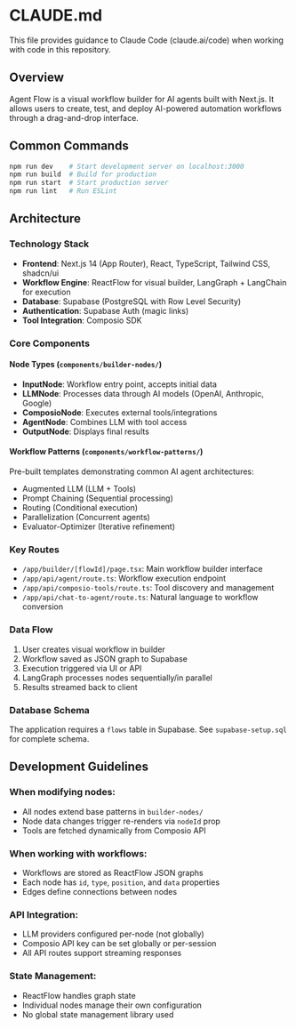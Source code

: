 # CLAUDE.md

This file provides guidance to Claude Code (claude.ai/code) when working with code in this repository.

## Overview
Agent Flow is a visual workflow builder for AI agents built with Next.js. It allows users to create, test, and deploy AI-powered automation workflows through a drag-and-drop interface.

## Common Commands
```bash
npm run dev    # Start development server on localhost:3000
npm run build  # Build for production
npm run start  # Start production server
npm run lint   # Run ESLint
```

## Architecture

### Technology Stack
- **Frontend**: Next.js 14 (App Router), React, TypeScript, Tailwind CSS, shadcn/ui
- **Workflow Engine**: ReactFlow for visual builder, LangGraph + LangChain for execution
- **Database**: Supabase (PostgreSQL with Row Level Security)
- **Authentication**: Supabase Auth (magic links)
- **Tool Integration**: Composio SDK

### Core Components

#### Node Types (`components/builder-nodes/`)
- **InputNode**: Workflow entry point, accepts initial data
- **LLMNode**: Processes data through AI models (OpenAI, Anthropic, Google)
- **ComposioNode**: Executes external tools/integrations
- **AgentNode**: Combines LLM with tool access
- **OutputNode**: Displays final results

#### Workflow Patterns (`components/workflow-patterns/`)
Pre-built templates demonstrating common AI agent architectures:
- Augmented LLM (LLM + Tools)
- Prompt Chaining (Sequential processing)
- Routing (Conditional execution)
- Parallelization (Concurrent agents)
- Evaluator-Optimizer (Iterative refinement)

### Key Routes
- `/app/builder/[flowId]/page.tsx`: Main workflow builder interface
- `/app/api/agent/route.ts`: Workflow execution endpoint
- `/app/api/composio-tools/route.ts`: Tool discovery and management
- `/app/api/chat-to-agent/route.ts`: Natural language to workflow conversion

### Data Flow
1. User creates visual workflow in builder
2. Workflow saved as JSON graph to Supabase
3. Execution triggered via UI or API
4. LangGraph processes nodes sequentially/in parallel
5. Results streamed back to client

### Database Schema
The application requires a `flows` table in Supabase. See `supabase-setup.sql` for complete schema.

## Development Guidelines

### When modifying nodes:
- All nodes extend base patterns in `builder-nodes/`
- Node data changes trigger re-renders via `nodeId` prop
- Tools are fetched dynamically from Composio API

### When working with workflows:
- Workflows are stored as ReactFlow JSON graphs
- Each node has `id`, `type`, `position`, and `data` properties
- Edges define connections between nodes

### API Integration:
- LLM providers configured per-node (not globally)
- Composio API key can be set globally or per-session
- All API routes support streaming responses

### State Management:
- ReactFlow handles graph state
- Individual nodes manage their own configuration
- No global state management library used